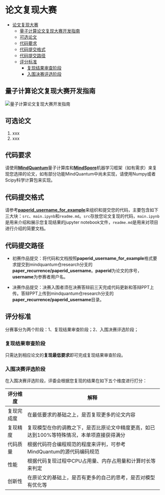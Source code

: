 # 论文复现大赛

- [论文复现大赛](#论文复现大赛)
  - [量子计算论文复现大赛开发指南](#量子计算论文复现大赛开发指南)
  - [可选论文](#可选论文)
  - [代码要求](#代码要求)
  - [代码提交格式](#代码提交格式)
  - [代码提交路径](#代码提交路径)
  - [评分标准](#评分标准)
    - [复现结果审查阶段](#复现结果审查阶段)
    - [入围决赛评选阶段](#入围决赛评选阶段)

## 量子计算论文复现大赛开发指南

![量子计算论文复现大赛开发指南](https://gitee.com/mindspore/mindquantum/tree/research/paper_recurrence/developers_guide)

## 可选论文

1. xxx
2. xxx

## 代码要求

请使用[**MindQuantum**](https://gitee.com/mindspore/mindquantum)量子计算库和[**MindSpore**](https://www.mindspore.cn/install)机器学习框架（如有需求）来复现您选择的论文，如有部分功能MindQuantum中尚未实现，请使用Numpy或者Scipy科学计算包来实现。

## 代码提交格式

请参考[**paperid_username_for_example**](https://gitee.com/mindspore/mindquantum/tree/research/paper_recurrence/paperid_username_for_example)来组织和提交您的代码，主要包含如下三大块：`src`、`main.ipynb`和`readme.md`。`src`存放您论文复现的代码，`main.ipynb`是用来介绍和展示您复现结果的jupyter notebook文件，`readme.md`是用来对项目进行介绍的简要文档。

## 代码提交路径

- 初赛作品提交：将代码和文档按照**paperid_username_for_example**格式要求提交到mindquantum仓research分支的**paper_recurrence/paperid_username**。**paperid**为论文的序号，**username**为参赛者用户名。

- 决赛作品提交：决赛入围者须在决赛答辩前三天完成代码更新和答辩PPT上传。答辩PPT上传到mindquantum仓research分支的**paper_recurrence/paperid_username**目录。

## 评分标准

分赛事分为两个阶段：1、复现结果审查阶段；2、入围决赛评选阶段；

### 复现结果审查阶段

只需达到相应论文的**复现最低要求**即可完成复现结果审查阶段。

### 入围决赛评选阶段

在入围决赛评选阶段，评委会根据您复现的结果在如下五个维度进行打分：

|评分维度|解释|
|-|-|
|复现完成度|在最低要求的基础之上，是否复现更多的论文内容|
|复现精度|复现模型在你的调教之下，是否比原论文中精度更高，如已达到100%等特殊情况，本单项直接获得满分|
|代码质量|根据代码符合编程规范的程度来评判，可参考MindQuantum的源代码编码规范|
|性能|根据代码复现过程中CPU占用量、内存占用量和计算时长等来判定|
|创新性|在原论文的基础上，是否有更多的自己的思考，是否对模型有优化等|
